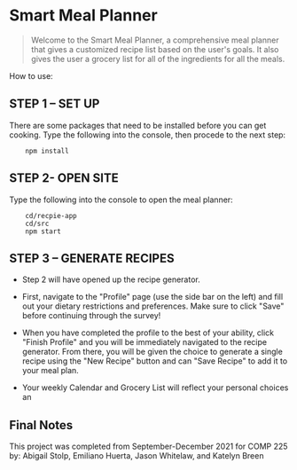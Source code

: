 # Smart Meal Planner

> Welcome to the Smart Meal Planner, a comprehensive meal planner that gives a customized recipe list based on the user's goals. It also gives the user a grocery list for all of the ingredients for all the meals.


How to use:

## STEP 1 – SET UP

There are some packages that need to be installed before you can get cooking. Type the following into the console, then procede to the next step:

```
    npm install
```

## STEP 2- OPEN SITE
Type the following into the console to open the meal planner:

```
    cd/recpie-app
    cd/src
    npm start
```

## STEP 3 – GENERATE RECIPES

- Step 2 will have opened up the recipe generator.

- First, navigate to the "Profile" page (use the side bar on the left) and fill out your dietary restrictions and preferences. Make sure to click "Save" before continuing through the survey!

- When you have completed the profile to the best of your ability, click "Finish Profile" and you will be immediately navigated to the recipe generator. From there, you will be given the choice to generate a single recipe using the "New Recipe" button and can "Save Recipe" to add it to your meal plan.

- Your weekly Calendar and Grocery List will reflect your personal choices an

## Final Notes

This project was completed from September-December 2021 for COMP 225 by:
Abigail Stolp,
Emiliano Huerta, 
Jason Whitelaw, and
Katelyn Breen